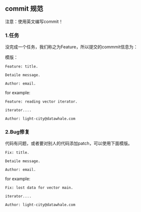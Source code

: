 ## commit 规范

注意：使用英文编写commit！

### 1.任务

没完成一个任务，我们称之为Feature，所以提交的commmit信息为：

模版：
```
Feature: title.

Detaile message.

Author: email.
```

for example:

```
Feature: reading vector iterator.

iterator....

Author: light-city@datawhale.com
```

### 2.Bug修复

代码有问题，或者要对别人的代码添加patch，可以使用下面模版。

```
Fix: title.

Detaile message.

Author: email.
```

for example:

```
Fix: lost data for vector main.

iterator....

Author: light-city@datawhale.com
```